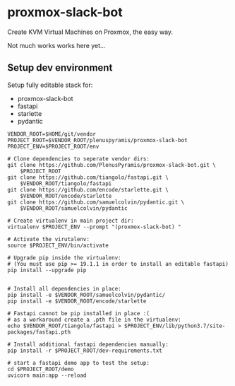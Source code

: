 # proxmox-slack-bot

Create KVM Virtual Machines on Proxmox, the easy way.

Not much works works here yet...

## Setup dev environment

Setup fully editable stack for:
 
  * proxmox-slack-bot
  * fastapi
  * starlette
  * pydantic
  
```
VENDOR_ROOT=$HOME/git/vendor
PROJECT_ROOT=$VENDOR_ROOT/plenuspyramis/proxmox-slack-bot
PROJECT_ENV=$PROJECT_ROOT/env

# Clone dependencies to seperate vendor dirs:
git clone https://github.com/PlenusPyramis/proxmox-slack-bot.git \
    $PROJECT_ROOT
git clone https://github.com/tiangolo/fastapi.git \
    $VENDOR_ROOT/tiangolo/fastapi
git clone https://github.com/encode/starlette.git \
    $VENDOR_ROOT/encode/starlette
git clone https://github.com/samuelcolvin/pydantic.git \
    $VENDOR_ROOT/samuelcolvin/pydantic

# Create virtualenv in main project dir:
virtualenv $PROJECT_ENV --prompt "(proxmox-slack-bot) "

# Activate the virutalenv:
source $PROJECT_ENV/bin/activate

# Upgrade pip inside the virtualenv:
# (You must use pip >= 19.1.1 in order to install an editable fastapi)
pip install --upgrade pip


# Install all dependencies in place:
pip install -e $VENDOR_ROOT/samuelcolvin/pydantic/
pip install -e $VENDOR_ROOT/encode/starlette

# Fastapi cannot be pip installed in place :(
# as a workaround create a .pth file in the virtualenv:
echo $VENDOR_ROOT/tiangolo/fastapi > $PROJECT_ENV/lib/python3.7/site-packages/fastapi.pth

# Install additional fastapi dependencies manually:
pip install -r $PROJECT_ROOT/dev-requirements.txt

# start a fastapi demo app to test the setup:
cd $PROJECT_ROOT/demo
uvicorn main:app --reload
```
